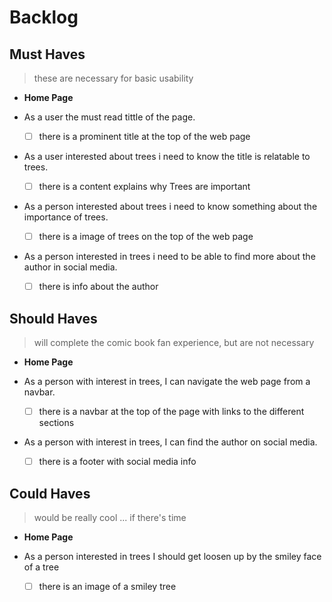 # Backlog


## Must Haves
 
 > these are necessary for basic usability

- **Home Page**
  
 - As a user the must read tittle of the page. 

   - [ ] there is a prominent title at the top of the web page

- As a user interested about trees i need to know the title is relatable to trees.
 
   - [ ] there is a content explains why Trees are important

- As a person interested about trees i need to know something about the importance of trees.
 
    - [ ] there is a image of trees on the top of the web page
- As a person interested in trees i need to be able to find more about the author in social media.
  
  - [ ] there is info about the author
## Should Haves

> will complete the comic book fan experience, but are not necessary

- **Home Page**

- As a person with interest in trees, I can navigate the web page from a navbar.
  
   - [ ] there is a navbar at the top of the page with links to the different sections
  
- As a person with interest in trees, I can find the author on social media.
 
  - [ ] there is a footer with social media info

## Could Haves

> would be really cool ... if there's time

- **Home Page**
 
- As a person interested in trees I should get loosen up by the smiley face of a tree
 
  - [ ]  there is an image of a smiley tree